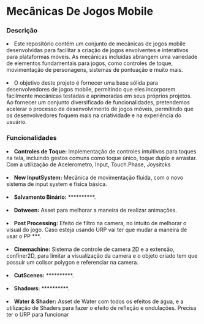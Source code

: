<h1>Mecânicas De Jogos Mobile</h1>

<h3>Descrição</h3>

<li> Este repositório contém um conjunto de mecânicas de jogos mobile desenvolvidas para facilitar a criação de jogos envolventes e interativos para plataformas móveis.
As mecânicas incluídas abrangem uma variedade de elementos fundamentais para jogos, como controles de toque, movimentação de personagens, sistemas de pontuação e muito mais.</li>

<br>

<li> O objetivo deste projeto é fornecer uma base sólida para desenvolvedores de jogos mobile, permitindo que eles incorporem facilmente mecânicas testadas e aprimoradas em seus próprios projetos.
Ao fornecer um conjunto diversificado de funcionalidades, pretendemos acelerar o processo de desenvolvimento de jogos móveis, permitindo que os desenvolvedores foquem mais na criatividade e na experiência do usuário.</li>

<h3>Funcionalidades</h3>

<li> <b>Controles de Toque:</b> Implementação de controles intuitivos para toques na tela, incluindo gestos comuns como toque único, toque duplo e arrastar. Com a utilização de Acelerometro, Input, Touch.Phase, Joysitcks</li>

<br>

<li> <b>New InputSystem:</b> Mecânica de movimentação fluida, com o novo sistema de input system e física básica.</li>

<br>

<li> <b>Salvamento Binário:</b> **********.</li>

<br>

<li> <b>Dotween:</b> Asset para melhorar a maneira de realizar animações.</li>

<br>

<li> <b>Post Processing:</b> Efeito de filtro na camera, no intuito de melhorar o visual do jogo.
  Caso esteja usando URP vai ter que mudar a maneira de usar o PP ***.</li>

<br>

<li> <b>Cinemachine:</b> Sistema de controle de camera 2D e a extensão, confiner2D, para limitar a visualização da camera e o objeto criado tem que possuir um colisor polygon e referenciar na camera.</li>

<br>

<li> <b>CutScenes:</b> **********.</li>

<br>

<li> <b>Shadows:</b> **********.</li>

<br>

<li> <b>Water & Shader:</b> Asset de Water com todos os efeitos de água, e a utilização de Shaders para fazer o efeito de refleção e ondulações.
Precisa ter o URP para funcionar</li>
